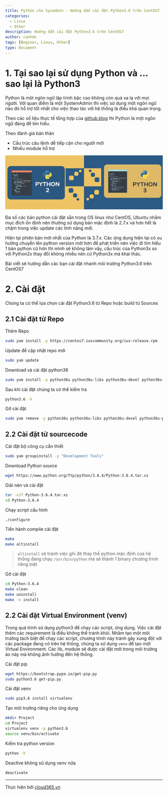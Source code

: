 ```yaml
---
title: Python cho Sysadmin - Hướng dẫn cài đặt Python3.6 trên CentOS7
categories:
  - Linux
  - Other
description: Hướng dẫn cài đặt Python3.6 trên CentOS7
author: canhdx
tags: [Beginer, Linux, Other]
type: Document
---
```


# 1. Tại sao lại sử dụng Python và ... sao lại là Python3

Python là một ngôn ngữ lập trình bậc cao không còn quá xa lạ với mọi người. Với quan điểm là một SystemAdmin thì việc sử dụng một ngôn ngữ nào đó hỗ trợ tốt nhất cho việc thao tác với hệ thống là điều khá quan trọng. 

Theo các số liệu thực tế tổng hợp của [github.blog](https://github.blog/2018-11-15-state-of-the-octoverse-top-programming-languages/) thì Python là một ngôn ngữ đáng để tìm hiểu.

Theo đánh giá bản thân 
- Cấu trúc câu lệnh dễ tiếp cận cho người mới
- Nhiều module hỗ trợ 

![](/images/img-python/python2-vs-python3.jpg)

Đa số các bản python cài đặt sẵn trong OS linux như CentOS, Ubuntu nhằm mục đích ổn định nên thường sử dụng bản mặc định là 2.7.x và hơn hết là chậm trong việc update các tính năng mới.

Hiện tại phiên bản mới nhất của Python là 3.7.x. Các ứng dụng hiện tại có xu hướng chuyển lên python version mới hơn để phát triển nên việc đi tìm hiểu 1 bản python cũ hơn thì mình sẽ không làm vậy, cấu trúc của Python3x so với Python2x thay đổi không nhiều nên cứ Python3x mà khai thác. 

Bài viết sẽ hướng dẫn các bạn cài đặt nhanh môi trường Python3.6 trên CentOS7

# 2. Cài đặt 
Chúng ta có thể lựa chọn cài đặt Python3.6 từ Repo hoặc build từ Sources

## 2.1 Cài đặt từ Repo

Thêm Repo 
```sh 
sudo yum install -y https://centos7.iuscommunity.org/ius-release.rpm
```

Update để cập nhật repo mới 
```sh 
sudo yum update
```

Download và cài đặt python36
```sh 
sudo yum install -y python36u python36u-libs python36u-devel python36u-pip
```

Sau khi cài đặt chúng ta có thể kiểm tra 
```sh 
python3.6 -V
```

Gỡ cài đặt 
```sh 
sudo yum remove -y python36u python36u-libs python36u-devel python36u-pip
```

## 2.2 Cài đặt từ sourcecode

Cài đặt bộ công cụ cần thiết
```sh 
sudo yum groupinstall -y "Development Tools"
```

Download Python source 
```sh 
wget https://www.python.org/ftp/python/3.6.4/Python-3.6.4.tar.xz
```

Giải nén và cài đặt 
```sh
tar -xJf Python-3.6.4.tar.xz
cd Python-3.6.4
```

Chạy script cấu hình
```
./configure
```

Tiến hành compile cài đặt 
```sh 
make 
make altinstall
```
> `altinstall` sẽ tránh việc ghi đè thay thế python mặc định của hệ thống đang chạy `/usr/bin/python` mà sẽ thành 1 binary chương trình riêng biệt 

Gỡ cài đặt 
```sh 
cd Python-3.6.4
make clean
make uninstall
make -n install
```

## 2.2 Cài đặt Virtual Environment (venv)

Trong quá trình sử dụng python3 để chạy các script, ứng dụng. Việc cài đặt thêm các requirement là điều không thể tránh khỏi. Nhằm tạo một môi trường tách biệt để chạy các script, chương trình này tránh gây xung đột với các package đang có trên hệ thống, chúng ta sử dụng `venv` để tạo một Virtual Environment. Các lib, module sẽ được cài đặt mới trong môi trường ảo này mà không ảnh hưởng đến hệ thống.

Cài đặt pip
```sh 
wget https://bootstrap.pypa.io/get-pip.py
sudo python3.6 get-pip.py
```

Cài đặt venv
```sh 
sudo pip3.6 install virtualenv
```

Tạo môi trường riêng cho ứng dụng 
```sh 
mkdir Project
cd Project
virtualenv venv -p python3.6
source venv/bin/activate
```

Kiểm tra python version 
```sh 
python -V
```

Deactive không sử dụng venv nữa
```sh
deactivate
```

---
Thực hiện bởi <a href="https://cloud365.vn/" target="_blank">cloud365.vn</a>

